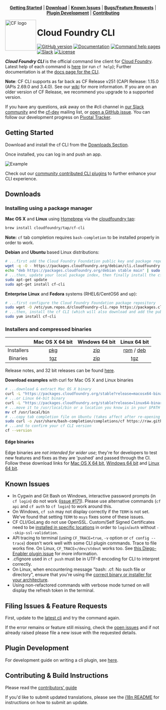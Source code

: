 <p align="center">
<b><a href="#getting-started">Getting Started</a></b>
|
<b><a href="#downloads">Download</a></b>
|
<b><a href="#known-issues">Known Issues</a></b>
|
<b><a href="#filing-issues--feature-requests">Bugs/Feature Requests</a></b>
|
<b><a href="#plugin-development">Plugin Development</a></b>
|
<b><a href="#contributing--build-instructions">Contributing</a></b>
</p>

<img src="https://raw.githubusercontent.com/cloudfoundry/logos/master/CF_Icon_4-colour.png" alt="CF logo" height="100" align="left"/>

# Cloud Foundry CLI

[![GitHub version](https://badge.fury.io/gh/cloudfoundry%2Fcli.svg)](https://github.com/cloudfoundry/cli/releases/latest)
[![Documentation](https://img.shields.io/badge/docs-online-ff69b4.svg)](https://docs.cloudfoundry.org/cf-cli)
[![Command help pages](https://img.shields.io/badge/command-help-lightgrey.svg)](https://cli.cloudfoundry.org)
[![Slack](https://slack.cloudfoundry.org/badge.svg)](https://slack.cloudfoundry.org)
[![License](https://img.shields.io/badge/License-Apache%202.0-blue.svg)](https://github.com/cloudfoundry/cli/blob/master/LICENSE)

***Cloud Foundry CLI*** is the official command line client for [Cloud Foundry](https://cloudfoundry.org).
Latest help of each command is [here](https://cli.cloudfoundry.org) (or run `cf help`);
Further documentation is at the [docs page for the
CLI](https://docs.cloudfoundry.org/cf-cli).

**Note**: CF CLI supports as far back as CF Release v251 (CAPI Release: 1.15.0 (APIs 2.69.0 and 3.4.0). See our [wiki](https://github.com/cloudfoundry/cli/wiki/Versioning-Policy#cf-cli-minimum-supported-version) for more information. If you are on an older version of CF Release, we recommend you upgrade to a supported version. 

If you have any questions, ask away on the #cli channel in [our Slack
community](https://slack.cloudfoundry.org/) and the
[cf-dev](https://lists.cloudfoundry.org/archives/list/cf-dev@lists.cloudfoundry.org/)
mailing list, or [open a GitHub issue](https://github.com/cloudfoundry/cli/issues/new).  You can follow our development progress
on [Pivotal Tracker](https://www.pivotaltracker.com/n/projects/892938).

## Getting Started

Download and install the cf CLI from the [Downloads Section](#downloads).

Once installed, you can log in and push an app.

![Example](.github/cf_example.gif)

Check out our [community contributed CLI plugins](https://plugins.cloudfoundry.org) to further enhance your CLI experience.

## Downloads

### Installing using a package manager

**Mac OS X** and **Linux** using [Homebrew](https://brew.sh/) via the [cloudfoundry tap](https://github.com/cloudfoundry/homebrew-tap):

```sh
brew install cloudfoundry/tap/cf-cli
```

**Note:** `cf` tab completion requires `bash-completion` to be installed properly in order to work.

**Debian** and **Ubuntu** based Linux distributions:

```sh
# ...first add the Cloud Foundry Foundation public key and package repository to your system
wget -q -O - https://packages.cloudfoundry.org/debian/cli.cloudfoundry.org.key | sudo apt-key add -
echo "deb https://packages.cloudfoundry.org/debian stable main" | sudo tee /etc/apt/sources.list.d/cloudfoundry-cli.list
# ...then, update your local package index, then finally install the cf CLI
sudo apt-get update
sudo apt-get install cf-cli
```

**Enterprise Linux** and **Fedora** systems (RHEL6/CentOS6 and up):
```sh
# ...first configure the Cloud Foundry Foundation package repository
sudo wget -O /etc/yum.repos.d/cloudfoundry-cli.repo https://packages.cloudfoundry.org/fedora/cloudfoundry-cli.repo
# ...then, install the cf CLI (which will also download and add the public key to your system)
sudo yum install cf-cli
```

### Installers and compressed binaries

| | Mac OS X 64 bit | Windows 64 bit | Linux 64 bit |
| :---------------: | :---------------: |:---------------:| :------------:|
| Installers | [pkg](https://packages.cloudfoundry.org/stable?release=macosx64&source=github) | [zip](https://packages.cloudfoundry.org/stable?release=windows64&source=github) | [rpm](https://packages.cloudfoundry.org/stable?release=redhat64&source=github) / [deb](https://packages.cloudfoundry.org/stable?release=debian64&source=github) |
| Binaries | [tgz](https://packages.cloudfoundry.org/stable?release=macosx64-binary&source=github) | [zip](https://packages.cloudfoundry.org/stable?release=windows64-exe&source=github) | [tgz](https://packages.cloudfoundry.org/stable?release=linux64-binary&source=github) |

Release notes, and 32 bit releases can be found [here](https://github.com/cloudfoundry/cli/releases).

**Download examples** with curl for Mac OS X and Linux binaries
```sh
# ...download & extract Mac OS X binary
curl -L "https://packages.cloudfoundry.org/stable?release=macosx64-binary&source=github" | tar -zx
# ...or Linux 64-bit binary
curl -L "https://packages.cloudfoundry.org/stable?release=linux64-binary&source=github" | tar -zx
# ...move it to /usr/local/bin or a location you know is in your $PATH
mv cf /usr/local/bin
# ...copy tab completion file on Ubuntu (takes affect after re-opening your shell)
sudo curl -o /usr/share/bash-completion/completions/cf https://raw.githubusercontent.com/cloudfoundry/cli/master/ci/installers/completion/cf
# ...and to confirm your cf CLI version
cf --version
```

#### Edge binaries
Edge binaries are *not intended for wider use*; they're for developers to test new features and fixes as they are 'pushed' and passed through the CI.
Follow these download links for [Mac OS X 64 bit](https://packages.cloudfoundry.org/edge?arch=macosx64&source=github), [Windows 64 bit](https://packages.cloudfoundry.org/edge?arch=windows64&source=github) and [Linux 64 bit](https://packages.cloudfoundry.org/edge?arch=linux64&source=github).

## Known Issues

* In Cygwin and Git Bash on Windows, interactive password prompts (in `cf login`) do not work ([issue #171](https://github.com/cloudfoundry/cli/issues/171)). Please use alternative commands (`cf api` and `cf auth` to `cf login`) to work around this.
* On Windows, `cf ssh` may not display correctly if the `TERM` is not set. We've found that setting `TERM` to `msys` fixes some of these issues.
* CF CLI/GoLang do not use OpenSSL. Custom/Self Signed Certificates need to be [installed in specific locations](https://docs.cloudfoundry.org/cf-cli/self-signed.html) in order to `login`/`auth` without `--skip-ssl-validation`.
* API tracing to terminal (using `CF_TRACE=true`, `-v` option or `cf config --trace`) doesn't work well with some CLI plugin commands. Trace to file works fine. On Linux, `CF_TRACE=/dev/stdout` works too. See [this Diego-Enabler plugin issue](https://github.com/cloudfoundry-attic/Diego-Enabler/issues/6) for more information.
* .cfignore used in `cf push` must be in UTF-8 encoding for CLI to interpret correctly.
* On Linux, when encountering message "bash: .cf: No such file or directory", ensure that you're using the [correct binary or installer for your architecture](https://askubuntu.com/questions/133389/no-such-file-or-directory-but-the-file-exists).
* Using non-refactored commands with verbose mode turned on will display the refresh token in the terminal.

## Filing Issues & Feature Requests

First, update to the [latest cli](https://github.com/cloudfoundry/cli/releases)
and try the command again.

If the error remains or feature still missing, check the [open issues](https://github.com/cloudfoundry/cli/issues) and if not already raised please file a new issue with the requested details.

## Plugin Development

For development guide on writing a cli plugin, see [here](https://github.com/cloudfoundry/cli/tree/master/plugin/plugin_examples).

## Contributing & Build Instructions

Please read the [contributors' guide](.github/CONTRIBUTING.md)

If you'd like to submit updated translations, please see the [i18n README](https://github.com/cloudfoundry/cli/blob/master/cf/i18n/README-i18n.md) for instructions on how to submit an update.

